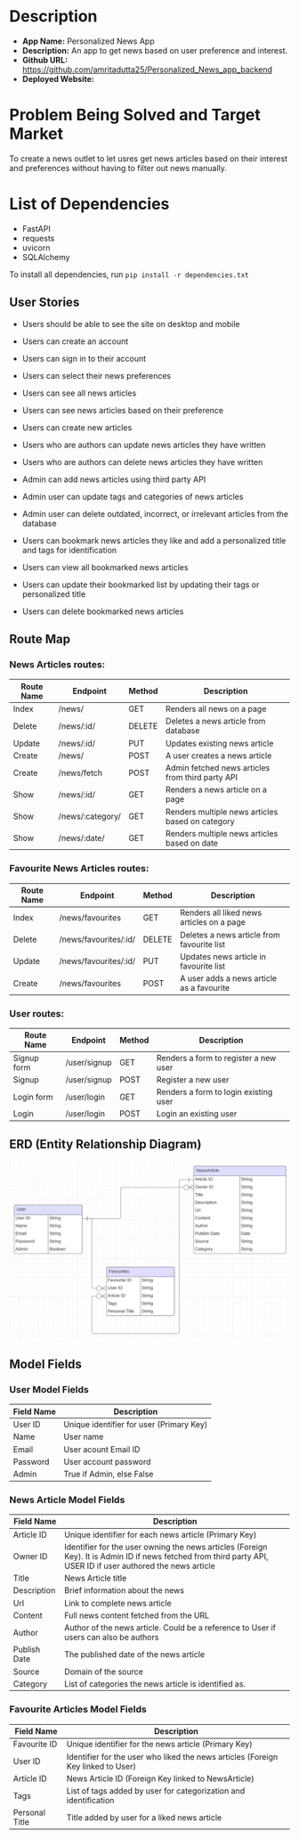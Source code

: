 # Description

- **App Name:** Personalized News App
- **Description:** An app to get news based on user preference and interest.
- **Github URL:**  https://github.com/amritadutta25/Personalized_News_app_backend
- **Deployed Website:** 

# Problem Being Solved and Target Market
To create a news outlet to let usres get news articles based on their interest and preferences without having to filter out news manually.

# List of Dependencies
- FastAPI
- requests
- uvicorn
- SQLAlchemy

To install all dependencies, run
`pip install -r dependencies.txt`

## User Stories

- Users should be able to see the site on desktop and mobile
- Users can create an account
- Users can sign in to their account
- Users can select their news preferences
- Users can see all news articles
- Users can see news articles based on their preference
- Users can create new articles
- Users who are authors can update news articles they have written
- Users who are authors can delete news articles they have written

- Admin can add news articles using third party API
- Admin user can update tags and categories of news articles
- Admin user can delete outdated, incorrect, or irrelevant articles from the database

- Users can bookmark news articles they like and add a personalized title and tags for identification
- Users can view all bookmarked news articles
- Users can update their bookmarked list by updating their tags or personalized title
- Users can delete bookmarked news articles 



## Route Map

### News Articles routes:
| Route Name | Endpoint | Method | Description |
|------------|----------|--------|-------------|
| Index | /news/ | GET | Renders all news on a page|
| Delete | /news/:id/ | DELETE | Deletes a news article from database|
| Update | /news/:id/ | PUT | Updates existing news article|
| Create | /news/ | POST | A user creates a news article|
| Create | /news/fetch | POST | Admin fetched news articles from third party API|
| Show | /news/:id/ | GET | Renders a news article on a page|
| Show | /news/:category/ | GET | Renders multiple news articles based on category |
| Show | /news/:date/ | GET | Renders multiple news articles based on date |

### Favourite News Articles routes:
| Route Name | Endpoint | Method | Description |
|------------|----------|--------|-------------|
| Index | /news/favourites | GET | Renders all liked news articles on a page|
| Delete | /news/favourites/:id/ | DELETE | Deletes a news article from favourite list|
| Update | /news/favourites/:id/ | PUT | Updates news article in favourite list|
| Create | /news/favourites | POST | A user adds a news article as a favourite|

### User routes:
| Route Name | Endpoint | Method | Description |
|------------|----------|--------|-------------|
| Signup form | /user/signup | GET | Renders a form to register a new user |
| Signup | /user/signup | POST | Register a new user |
| Login form | /user/login | GET | Renders a form to login existing user |
| Login | /user/login | POST | Login an existing user |


## ERD (Entity Relationship Diagram)

![Entity Relationship Diagram](./images/ERD_diagram.png)

## Model Fields

### User Model Fields

| Field Name | Description |
|------------|----------|
| User ID | Unique identifier for user (Primary Key) |
| Name | User name |
| Email | User acount Email ID |
| Password | User account password |
| Admin | True if Admin, else False  |

### News Article Model Fields

| Field Name | Description |
|------------|----------|
| Article ID | Unique identifier for each news article (Primary Key) |
| Owner ID| Identifier for the user owning the news articles (Foreign Key). It is Admin ID if news fetched from third party API, USER ID if user authored the news article |
| Title | News Article title |
| Description | Brief information about the news |
| Url | Link to complete news article |
| Content | Full news content fetched from the URL  |
| Author | Author of the news article. Could be a reference to User if users can also be authors |
| Publish Date | The published date of the news article |
| Source | Domain of the source |
| Category | List of categories the news article is identified as. |


### Favourite Articles Model Fields

| Field Name | Description |
|------------|----------|
| Favourite ID | Unique identifier for the news article (Primary Key) |
| User ID | Identifier for the user who liked the news articles (Foreign Key linked to User) |
| Article ID | News Article ID (Foreign Key linked to NewsArticle) |
| Tags | List of tags added by user for categorization and identification |
| Personal Title | Title added by user for a liked news article |

